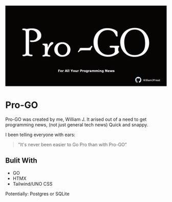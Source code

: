 <p align="center">
  <img  src="Assets\pro-go.png"/>
</p>

# **Pro-GO**

Pro-GO was created by me, William J. It arised out of a need to get programming news, (not just general tech news) Quick and snappy. 

I been telling everyone with ears: 

> "It's never been easier to Go Pro than with Pro-GO"

## **Bulit With**

- GO
- HTMX
- Tailwind/UNO CSS

Potentially: Postgres or SQLite

